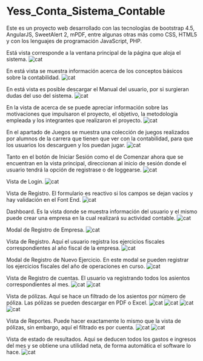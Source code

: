 # Yess_Conta_Sistema_Contable
Este es un proyecto web desarrollado con las tecnologías de bootstrap 4.5, AngularJS, SweetAlert 2, mPDF, entre algunas otras más como CSS, HTML5 y con los lenguajes de programación JavaScript, PHP.

Está vista corresponde a la ventana principal de la página que aloja el sistema.
![cat](https://github.com/ricardomtnez/Yess_Conta_Sistema_Contable/blob/main/Resources/Ventana_Principal.jpg)

En está vista se muestra información acerca de los conceptos básicos sobre la contabilidad.
![cat](https://github.com/ricardomtnez/Yess_Conta_Sistema_Contable/blob/main/Resources/Conceptos_Basicos.jpg)

En está vista es posible descargar el Manual del usuario, por si surgieran dudas del uso del sistema.
![cat](https://github.com/ricardomtnez/Yess_Conta_Sistema_Contable/blob/main/Resources/Manuales.jpg)

En la vista de acerca de se puede apreciar información sobre las motivaciones que impulsaron el proyecto,
el objetivo, la metodología empleada y los integrantes que realizaron el proyecto.
![cat](https://github.com/ricardomtnez/Yess_Conta_Sistema_Contable/blob/main/Resources/Acercade.jpg)

En el apartado de Juegos se muestra una colección de juegos realizados por alumnos de la carrera que tienen que ver con la contabilidad, para que los usuarios los descarguen y los puedan jugar.
![cat](https://github.com/ricardomtnez/Yess_Conta_Sistema_Contable/blob/main/Resources/Juegos.jpg)

Tanto en el botón de Iniciar Sesión como el de Comenzar ahora que se encuentran en la vista principal, direccionan al inicio de sesión donde el usuario tendrá la opción de registrase o de loggearse.
![cat](https://github.com/ricardomtnez/Yess_Conta_Sistema_Contable/blob/main/Resources/Iniciar_Sesion.jpg)

Vista de Login.
![cat](https://github.com/ricardomtnez/Yess_Conta_Sistema_Contable/blob/main/Resources/Login.jpg)

Vista de Registro. El formulario es reactivo si los campos se dejan vacíos y hay validación en el Font End.
![cat](https://github.com/ricardomtnez/Yess_Conta_Sistema_Contable/blob/main/Resources/Registro.jpg)

Dashboard. Es la vista donde se muestra información del usuario y el mismo puede crear una empresa en la cual realizará su actividad contable.
![cat](https://github.com/ricardomtnez/Yess_Conta_Sistema_Contable/blob/main/Resources/Dasboard.jpg)

Modal de Registro de Empresa.
![cat](https://github.com/ricardomtnez/Yess_Conta_Sistema_Contable/blob/main/Resources/Registro_Empresa.jpg)

Vista de Registro. Aquí el usuario registra los ejercicios fiscales correspondientes al año fiscal de la empresa.
![cat](https://github.com/ricardomtnez/Yess_Conta_Sistema_Contable/blob/main/Resources/Registro_EjerciciosFiscales.jpg)

Modal de Registro de Nuevo Ejercicio. En este modal se pueden registrar los ejercicios fiscales del año de operaciones en curso.
![cat](https://github.com/ricardomtnez/Yess_Conta_Sistema_Contable/blob/main/Resources/Modal_EjercicioFiscal.jpg)

Vista de Registro de cuentas. El usuario va registrando todos los asientos correspondientes al mes.
![cat](https://github.com/ricardomtnez/Yess_Conta_Sistema_Contable/blob/main/Resources/Registro_Cuentas.jpg)
![cat](https://github.com/ricardomtnez/Yess_Conta_Sistema_Contable/blob/main/Resources/Modal_Registro.jpg)

Vista de pólizas. Aquí se hace un filtrado de los asientos por número de póliza. Las pólizas se pueden descargar en PDF o Excel.
![cat](https://github.com/ricardomtnez/Yess_Conta_Sistema_Contable/blob/main/Resources/Polizas.jpg)
![cat](https://github.com/ricardomtnez/Yess_Conta_Sistema_Contable/blob/main/Resources/Polizas1.jpg)
![cat](https://github.com/ricardomtnez/Yess_Conta_Sistema_Contable/blob/main/Resources/Polizas2.jpg)
![cat](https://github.com/ricardomtnez/Yess_Conta_Sistema_Contable/blob/main/Resources/Polizas3.jpg)

Vista de Reportes. Puede hacer exactamente lo mismo que la vista de pólizas, sin embargo, aquí el filtrado es por cuenta.
![cat](https://github.com/ricardomtnez/Yess_Conta_Sistema_Contable/blob/main/Resources/Reportes.jpg)
![cat](https://github.com/ricardomtnez/Yess_Conta_Sistema_Contable/blob/main/Resources/Reportes2.jpg)

Vista de estado de resultados. Aqui se deducen todos los gastos e ingresos del mes y se obtiene una utilidad neta, de forma automática el software lo hace.
![cat](https://github.com/ricardomtnez/Yess_Conta_Sistema_Contable/blob/main/Resources/Resultados.jpg)
